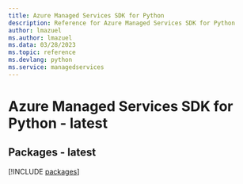 ```yaml
---
title: Azure Managed Services SDK for Python
description: Reference for Azure Managed Services SDK for Python
author: lmazuel
ms.author: lmazuel
ms.data: 03/28/2023
ms.topic: reference
ms.devlang: python
ms.service: managedservices
---
```

# Azure Managed Services SDK for Python - latest
## Packages - latest
[!INCLUDE [packages](managed-services-index.md)]
